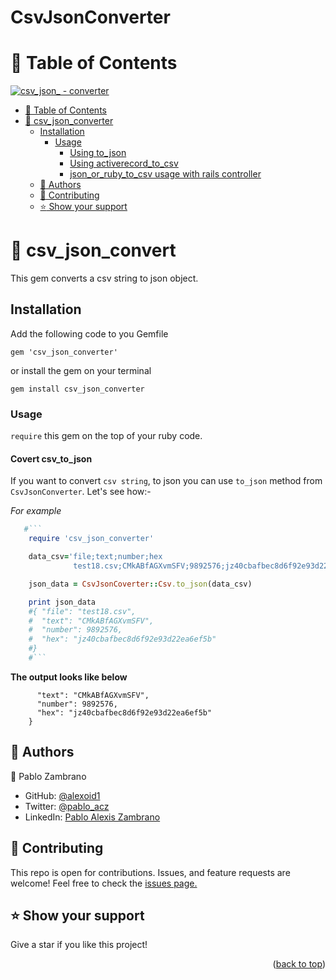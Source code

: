 # CsvJsonConverter

<a name="readme-top"></a>
# :green_book: Table of Contents
[![csv_json_ - converter](https://img.shields.io/badge/json__or__ruby__to__-csv-2ea44f)](https://rubygems.org/gems/csv_json_converter)
- [:green_book: Table of Contents](#-table-of-contents)
- [:book: csv\_json\_converter ](#-csv_json_converter-)
  - [Installation ](#installation-)
    - [Usage](#usage)
      - [Using to\_json](#csv_to_json)
      - [Using activerecord\_to\_csv](#using-activerecord_to_csv)
      - [json\_or\_ruby\_to\_csv usage with rails controller](#json_or_ruby_to_csv-usage-with-rails-controller)
  - [:busts_in_silhouette: Authors ](#-authors-)
  - [:handshake: Contributing ](#-contributing-)
  - [:star:️ Show your support ](#️-show-your-support-)
# :book: csv_json_convert <a name="about-project"></a>
This gem converts a csv string to json object.
## Installation <a name="tech-stack"></a>
Add the following code to you Gemfile
```
gem 'csv_json_converter'
```
or
install the gem on your terminal
```
gem install csv_json_converter
```
### Usage
`require` this gem on the top of your ruby code.
#### Covert csv_to_json
If you want to convert `csv string`, to json you can use `to_json` method from `CsvJsonConverter`. Let's see how:-

<i>For example </i>
```ruby
   #```
    require 'csv_json_converter'

    data_csv='file;text;number;hex
              test18.csv;CMkABfAGXvmSFV;9892576;jz40cbafbec8d6f92e93d22ea6ef5b'

    json_data = CsvJsonCoverter::Csv.to_json(data_csv)

    print json_data
    #{ "file": "test18.csv",
    #  "text": "CMkABfAGXvmSFV",
    #  "number": 9892576,
    #  "hex": "jz40cbafbec8d6f92e93d22ea6ef5b"
    #}
    #```
```

**The output looks like below**
```{ "file": "test18.csv",
      "text": "CMkABfAGXvmSFV",
      "number": 9892576,
      "hex": "jz40cbafbec8d6f92e93d22ea6ef5b"
    }
```

## :busts_in_silhouette: Authors <a name="authors"></a>
 :bust_in_silhouette: Pablo Zambrano
- GitHub: [@alexoid1](https://github.com/melashu)
- Twitter: [@pablo_acz](https://twitter.com/meshu102)
- LinkedIn: [Pablo Alexis Zambrano](https://www.linkedin.com/in/alexzambranocoral/)
## :handshake: Contributing <a name="contributing"></a>
This repo is open for contributions. Issues, and feature requests are welcome!
Feel free to check the [issues page.](https://github.com/melashu/csv_json_converter/issues)
## :star:️ Show your support <a name="support"></a>
Give a star if you like this project!
<p align="right">(<a href="#readme-top">back to top</a>)</p>




